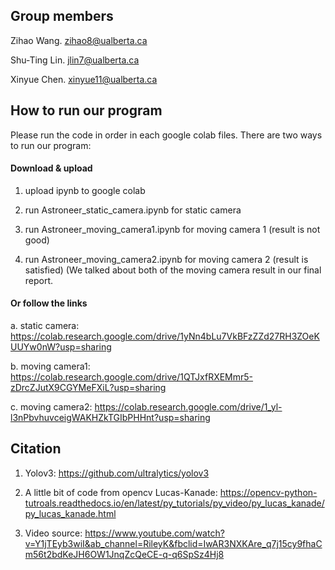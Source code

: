 ## Group members

Zihao Wang. zihao8@ualberta.ca

Shu-Ting Lin. jlin7@ualberta.ca

Xinyue Chen. xinyue11@ualberta.ca

## How to run our program
Please run the code in order in each google colab files.
There are two ways to run our program:

#### Download & upload
1. upload ipynb to google colab

2. run Astroneer_static_camera.ipynb for static camera

3. run Astroneer_moving_camera1.ipynb for moving camera 1 (result is not good)

4. run Astroneer_moving_camera2.ipynb for moving camera 2 (result is satisfied)
(We talked about both of the moving camera result in our final report.

#### Or follow the links

a. static camera: https://colab.research.google.com/drive/1yNn4bLu7VkBFzZZd27RH3ZOeKUUYw0nW?usp=sharing

b. moving camera1: https://colab.research.google.com/drive/1QTJxfRXEMmr5-zDrcZJutX9CGYMeFXiL?usp=sharing

c. moving camera2: https://colab.research.google.com/drive/1_yl-l3nPbvhuvceigWAKHZkTGIbPHHnt?usp=sharing

## Citation
1. Yolov3: https://github.com/ultralytics/yolov3

2. A little bit of code from opencv Lucas-Kanade: https://opencv-python-tutroals.readthedocs.io/en/latest/py_tutorials/py_video/py_lucas_kanade/py_lucas_kanade.html

3. Video source: https://www.youtube.com/watch?v=Y1jTEyb3wiI&ab_channel=RileyK&fbclid=IwAR3NXKAre_q7j15cy9fhaCm56t2bdKeJH6OW1JnqZcQeCE-q-q6SpSz4Hj8
